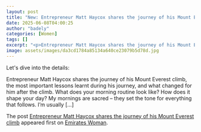 ```yaml
---
layout: post
title: "New: Entrepreneur Matt Haycox shares the journey of his Mount Everest climb"
date: 2025-06-08T04:00:25
author: "badely"
categories: [Women]
tags: []
excerpt: "<p>Entrepreneur Matt Haycox shares the journey of his Mount Everest climb, the most important lessons learnt during his journey, and what changed for "
image: assets/images/da3cd1784a85134a640ce23079b5d78d.jpg
---
```


Let's dive into the details: <p>Entrepreneur Matt Haycox shares the journey of his Mount Everest climb, the most important lessons learnt during his journey, and what changed for him after the climb. What does your morning routine look like? How does it shape your day? My mornings are sacred – they set the tone for everything that follows. I’m usually [&#8230;]</p>
<p>The post <a href="https://emirateswoman.com/entrepreneur-matt-haycox-shares-the-journey-of-his-mount-everest-climb/" rel="nofollow">Entrepreneur Matt Haycox shares the journey of his Mount Everest climb</a> appeared first on <a href="https://emirateswoman.com" rel="nofollow">Emirates Woman</a>.</p>

